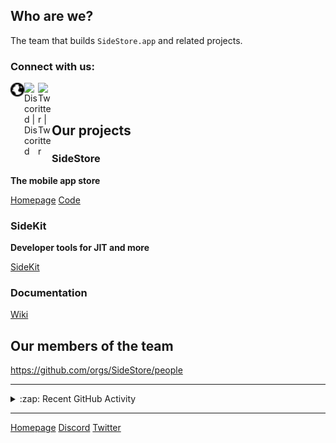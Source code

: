 <!-- 
Docs: How to use GitHub README and actions to auto-generate embedded content.
https://github.com/anuraghazra/github-readme-stats
https://www.youtube.com/watch?v=n6d4KHSKqGk
https://github.com/rahuldkjain/github-profile-readme-generator
 -->

## Who are we?

The team that builds `SideStore.app` and related projects.

### Connect with us:

<!--
[![Website](https://img.shields.io/website?label=sidestore.io&style=for-the-badge&url=https://sidestore.io)](https://sidestore.io)
[![Twitter Follow](https://img.shields.io/twitter/follow/sidestore_io?color=1DA1F2&logo=twitter&style=for-the-badge)](https://twitter.com/intent/follow?original_referer=https%3A%2F%2Fgithub.com%2Fsidestore&screen_name=sidestore)
[![GitHub Followers](https://img.shields.io/github/followers/sidestore?style=for-the-badge)]()
[![GitHub Sponsors](https://img.shields.io/github/sponsors/sidestore?style=for-the-badge
)]() 
-->

[<img align="left" alt="sidestore.io" width="22px" src="https://raw.githubusercontent.com/iconic/open-iconic/master/svg/globe.svg" />][website]
[<img align="left" alt="Discord | Discord" width="22px" src="https://cdn.jsdelivr.net/npm/simple-icons@v3/icons/discord.svg" />][discord]
[<img align="left" alt="Twitter | Twitter" width="22px" src="https://cdn.jsdelivr.net/npm/simple-icons@v3/icons/twitter.svg" />][twitter]

<br />
<br />

## Our projects

### SideStore

__The mobile app store__

[Homepage][website]
[Code][git.sidestore]

### SideKit

__Developer tools for JIT and more__

[SideKit][git.sidekit]

### Documentation

[Wiki][wiki]

## Our members of the team

https://github.com/orgs/SideStore/people

---

<details>
  <summary>:zap: Recent GitHub Activity</summary>

<!--START_SECTION:activity-->
1. ❗️ Opened issue [#780](https://github.com/SideStore/SideStore/issues/780) in [SideStore/SideStore](https://github.com/SideStore/SideStore)
2. 🗣 Commented on [#749](https://github.com/SideStore/SideStore/issues/749) in [SideStore/SideStore](https://github.com/SideStore/SideStore)
3. 🗣 Commented on [#749](https://github.com/SideStore/SideStore/issues/749) in [SideStore/SideStore](https://github.com/SideStore/SideStore)
4. 🗣 Commented on [#734](https://github.com/SideStore/SideStore/issues/734) in [SideStore/SideStore](https://github.com/SideStore/SideStore)
5. 🗣 Commented on [#734](https://github.com/SideStore/SideStore/issues/734) in [SideStore/SideStore](https://github.com/SideStore/SideStore)
6. 🎉 Merged PR [#3](https://github.com/SideStore/AltSign/pull/3) in [SideStore/AltSign](https://github.com/SideStore/AltSign)
7. 🗣 Commented on [#3](https://github.com/SideStore/AltSign/issues/3) in [SideStore/AltSign](https://github.com/SideStore/AltSign)
8. 💪 Opened PR [#3](https://github.com/SideStore/AltSign/pull/3) in [SideStore/AltSign](https://github.com/SideStore/AltSign)
9. 🎉 Merged PR [#52](https://github.com/SideStore/Community-Source/pull/52) in [SideStore/Community-Source](https://github.com/SideStore/Community-Source)
10. 🗣 Commented on [#52](https://github.com/SideStore/Community-Source/issues/52) in [SideStore/Community-Source](https://github.com/SideStore/Community-Source)
11. 🗣 Commented on [#52](https://github.com/SideStore/Community-Source/issues/52) in [SideStore/Community-Source](https://github.com/SideStore/Community-Source)
12. 🗣 Commented on [#52](https://github.com/SideStore/Community-Source/issues/52) in [SideStore/Community-Source](https://github.com/SideStore/Community-Source)
13. 💪 Opened PR [#52](https://github.com/SideStore/Community-Source/pull/52) in [SideStore/Community-Source](https://github.com/SideStore/Community-Source)
14. 🎉 Merged PR [#779](https://github.com/SideStore/SideStore/pull/779) in [SideStore/SideStore](https://github.com/SideStore/SideStore)
15. 💪 Opened PR [#779](https://github.com/SideStore/SideStore/pull/779) in [SideStore/SideStore](https://github.com/SideStore/SideStore)
16. ❗️ Opened issue [#778](https://github.com/SideStore/SideStore/issues/778) in [SideStore/SideStore](https://github.com/SideStore/SideStore)
17. 🎉 Merged PR [#777](https://github.com/SideStore/SideStore/pull/777) in [SideStore/SideStore](https://github.com/SideStore/SideStore)
18. 💪 Opened PR [#777](https://github.com/SideStore/SideStore/pull/777) in [SideStore/SideStore](https://github.com/SideStore/SideStore)
19. 🎉 Merged PR [#776](https://github.com/SideStore/SideStore/pull/776) in [SideStore/SideStore](https://github.com/SideStore/SideStore)
20. 💪 Opened PR [#776](https://github.com/SideStore/SideStore/pull/776) in [SideStore/SideStore](https://github.com/SideStore/SideStore)
<!--END_SECTION:activity-->

</details>

---

[Homepage][patreon] [Discord][discord] [Twitter][twitter]

<!--
- [Patreon][patreon]
- [OpenCollective][opencollective]
- [YouTube][youtube]
-->

[website]: https://sidestore.io
[wiki]: https://wiki.sidestore.io
[twitter]: https://twitter.com/sidestore_io
[discord]: https://discord.gg/sidestore-949183273383395328
[youtube]: https://youtube.com/TODO
[patreon]: https://www.patreon.com/SideStore
[opencollective]: https://opencollective.com/TODO
[git.sidestore]: https://github.com/SideStore/SideStore/
[git.sidekit]: https://github.com/SideStore/SideKit

